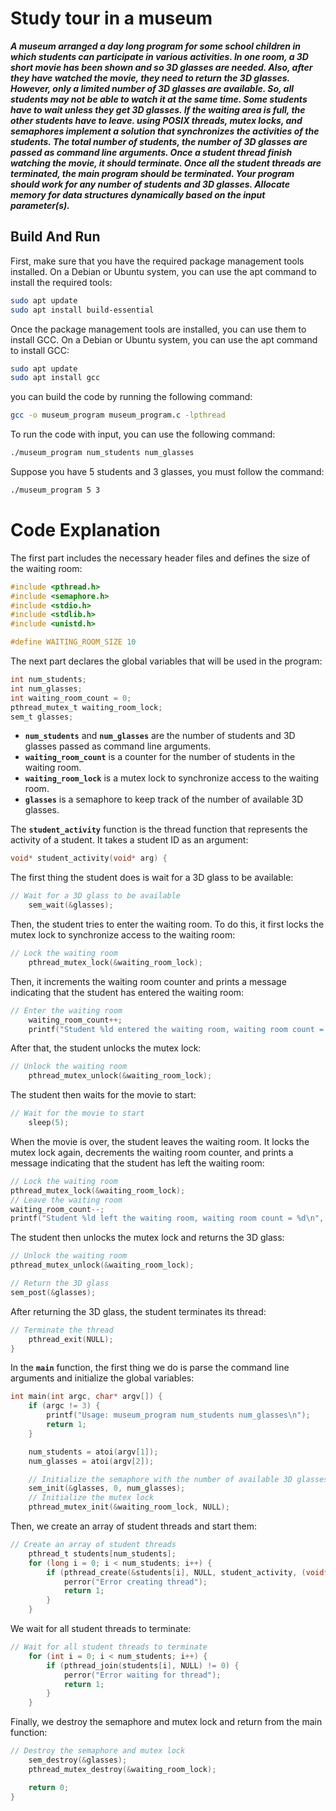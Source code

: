 # Study tour in a museum


**_A museum arranged a day long program for some school children in which students can
participate in various activities. In one room, a 3D short movie has been shown and so
3D glasses are needed. Also, after they have watched the movie, they need to return the
3D glasses. However, only a limited number of 3D glasses are available. So, all
students may not be able to watch it at the same time. Some students have to wait
unless they get 3D glasses. If the waiting area is full, the other students have to leave.
using POSIX threads, mutex locks, and semaphores implement a solution that
synchronizes the activities of the students. The total number of students, the number of
3D glasses are passed as command line arguments. Once a student thread finish
watching the movie, it should terminate. Once all the student threads are terminated, the
main program should be terminated. Your program should work for any number of
students and 3D glasses. Allocate memory for data structures dynamically based on the
input parameter(s)._**

## Build And Run

First, make sure that you have the required package management tools installed. On a Debian or Ubuntu system, you can use the apt command to install the required tools:
```bash
sudo apt update
sudo apt install build-essential
```
Once the package management tools are installed, you can use them to install GCC. On a Debian or Ubuntu system, you can use the apt command to install GCC:
```bash
sudo apt update
sudo apt install gcc
```
you can build the code by running the following command:

```bash
gcc -o museum_program museum_program.c -lpthread
```
To run the code with input, you can use the following command:

```bash
./museum_program num_students num_glasses
```
Suppose you have 5 students and 3 glasses, you must follow the command:
```bash
./museum_program 5 3
```


# Code Explanation

The first part includes the necessary header files and defines the size of the waiting room:

```c
#include <pthread.h>
#include <semaphore.h>
#include <stdio.h>
#include <stdlib.h>
#include <unistd.h>

#define WAITING_ROOM_SIZE 10
```

The next part declares the global variables that will be used in the program:

```c
int num_students;
int num_glasses;
int waiting_room_count = 0;
pthread_mutex_t waiting_room_lock;
sem_t glasses;
```

- **`num_students`** and **`num_glasses`** are the number of students and 3D glasses passed as command line arguments.
- **`waiting_room_count`** is a counter for the number of students in the waiting room.
- **`waiting_room_lock`** is a mutex lock to synchronize access to the waiting room.
- **`glasses`** is a semaphore to keep track of the number of available 3D glasses.

The **`student_activity`** function is the thread function that represents the activity of a student. It takes a student ID as an argument:

```c
void* student_activity(void* arg) {
```

The first thing the student does is wait for a 3D glass to be available:

```c
// Wait for a 3D glass to be available
    sem_wait(&glasses);
```

Then, the student tries to enter the waiting room. To do this, it first locks the mutex lock to synchronize access to the waiting room:

```c
// Lock the waiting room
    pthread_mutex_lock(&waiting_room_lock);
```

Then, it increments the waiting room counter and prints a message indicating that the student has entered the waiting room:

```c
// Enter the waiting room
    waiting_room_count++;
    printf("Student %ld entered the waiting room, waiting room count = %d\n", (long)arg, waiting_room_count);
```

After that, the student unlocks the mutex lock:

```c
// Unlock the waiting room
    pthread_mutex_unlock(&waiting_room_lock);
```

The student then waits for the movie to start:

```c
// Wait for the movie to start
    sleep(5);
```

When the movie is over, the student leaves the waiting room. It locks the mutex lock again, decrements the waiting room counter, and prints a message indicating that the student has left the waiting room:

```c
// Lock the waiting room
pthread_mutex_lock(&waiting_room_lock);
// Leave the waiting room
waiting_room_count--;
printf("Student %ld left the waiting room, waiting room count = %d\n", (long)arg, waiting_room_count);
```

The student then unlocks the mutex lock and returns the 3D glass:

```c
// Unlock the waiting room
pthread_mutex_unlock(&waiting_room_lock);

// Return the 3D glass
sem_post(&glasses);
```

After returning the 3D glass, the student terminates its thread:

```c
// Terminate the thread
    pthread_exit(NULL);
}
```

In the **`main`** function, the first thing we do is parse the command line arguments and initialize the global variables:

```c
int main(int argc, char* argv[]) {
    if (argc != 3) {
        printf("Usage: museum_program num_students num_glasses\n");
        return 1;
    }

    num_students = atoi(argv[1]);
    num_glasses = atoi(argv[2]);

    // Initialize the semaphore with the number of available 3D glasses
    sem_init(&glasses, 0, num_glasses);
    // Initialize the mutex lock
    pthread_mutex_init(&waiting_room_lock, NULL);
```

Then, we create an array of student threads and start them:

```c
// Create an array of student threads
    pthread_t students[num_students];
    for (long i = 0; i < num_students; i++) {
        if (pthread_create(&students[i], NULL, student_activity, (void*)i) != 0) {
            perror("Error creating thread");
            return 1;
        }
    }
```

We wait for all student threads to terminate:

```c
// Wait for all student threads to terminate
    for (int i = 0; i < num_students; i++) {
        if (pthread_join(students[i], NULL) != 0) {
            perror("Error waiting for thread");
            return 1;
        }
    }
```

Finally, we destroy the semaphore and mutex lock and return from the main function:

```c
// Destroy the semaphore and mutex lock
    sem_destroy(&glasses);
    pthread_mutex_destroy(&waiting_room_lock);

    return 0;
}
```
